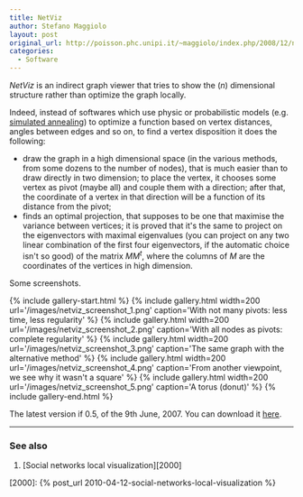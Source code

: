 ```yaml
---
title: NetViz
author: Stefano Maggiolo
layout: post
original_url: http://poisson.phc.unipi.it/~maggiolo/index.php/2008/12/netviz/
categories:
  - Software
---
```

*NetViz* is an indirect graph viewer that tries to show the (*n*) dimensional structure rather than optimize the graph locally.
<!--more-->

Indeed, instead of softwares which use physic or probabilistic models (e.g. [simulated annealing][1]) to optimize a function based on vertex distances, angles between edges and so on, to find a vertex disposition it does the following:

 [1]: http://en.wikipedia.org/wiki/Simulated_annealing

  * draw the graph in a high dimensional space (in the various methods, from some dozens to the number of nodes), that is much easier than to draw directly in two dimension; to place the vertex, it chooses some vertex as pivot (maybe all) and couple them with a direction; after that, the coordinate of a vertex in that direction will be a function of its distance from the pivot;
  * finds an optimal projection, that supposes to be one that maximise the variance between vertices; it is proved that it's the same to project on the eigenvectors with maximal eigenvalues (you can project on any two linear combination of the first four eigenvectors, if the automatic choice isn't so good) of the matrix *MM<sup>t</sup>*, where the columns of *M* are the coordinates of the vertices in high dimension.

Some screenshots.

{% include gallery-start.html %}
{% include gallery.html width=200 url='/images/netviz_screenshot_1.png' caption='With not many pivots: less time, less regularity' %}
{% include gallery.html width=200 url='/images/netviz_screenshot_2.png' caption='With all nodes as pivots: complete regularity' %}
{% include gallery.html width=200 url='/images/netviz_screenshot_3.png' caption='The same graph with the alternative method' %}
{% include gallery.html width=200 url='/images/netviz_screenshot_4.png' caption='From another viewpoint, we see why it wasn\'t a square' %}
{% include gallery.html width=200 url='/images/netviz_screenshot_5.png' caption='A torus (donut)' %}
{% include gallery-end.html %}

The latest version if 0.5, of the 9th June, 2007. You can download it [here][2].

 [2]: /files/netviz-0.5.tar.gz

<!-- DO NOT EDIT BELOW THIS LINE -->
* * *

### See also

1. [Social networks local visualization][2000]

 [2000]: {% post_url 2010-04-12-social-networks-local-visualization %}
